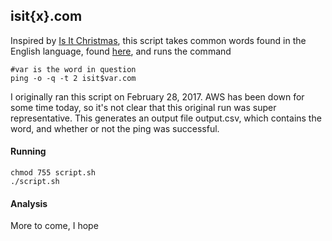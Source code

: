 ## isit{x}.com

Inspired by [Is It Christmas](https://isitchristmas.com), this script takes common words found in the English language, found [here](https://github.com/dwyl/english-words), and runs the command 

```
#var is the word in question
ping -o -q -t 2 isit$var.com
```

I originally ran this script on February 28, 2017. AWS has been down for some time today, so it's not clear that this original run was super representative. This generates an output file output.csv, which contains the word, and whether or not the ping was successful.

#### Running 
```
chmod 755 script.sh
./script.sh
```

#### Analysis 
More to come, I hope


